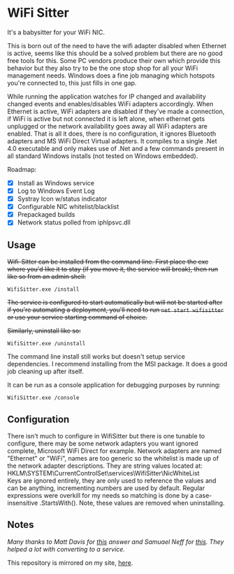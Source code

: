 # WiFi Sitter
It's a babysitter for your WiFi NIC.  

This is born out of the need to have the wifi adapter disabled when Ethernet is
active, seems like this should be a solved problem but there are no good free
tools for this. Some PC vendors produce their own which provide this behavior
but they also try to be the one stop shop for all your WiFi management needs.
Windows does a fine job managing which hotspots you're connected to, this just
fills in one gap.

While running the application watches for IP changed and availability changed
events and enables/disables WiFi adapters accordingly. When Ethernet is active,
WiFi adapters are disabled if they've made a connection, if WiFi is active but
not connected it is left alone, when ethernet gets unplugged or the network
availability goes away all WiFi adapters are enabled. That is all it does,
there is no configuration, it ignores Bluetooth adapters and MS WiFi Direct
Virtual adapters. It compiles to a single .Net 4.0 executable and only makes
use of .Net and a few commands present in all standard Windows installs (not
tested on Windows embedded).

Roadmap:

-  [x] Install as Windows service
-  [x] Log to Windows Event Log
-  [x] Systray Icon w/status indicator
-  [x] Configurable NIC whitelist/blacklist
-  [x] Prepackaged builds
-  [x] Network status polled from iphlpsvc.dll

## Usage

~~Wifi-Sitter can be installed from the command line. First place the exe where
you'd like it to stay (if you move it, the service will break), then run like
so from an admin shell:~~  
  
`WifiSitter.exe /install`  
  
~~The service is configured to start automatically but will not be started after
if you're automating a deployment, you'll need to run `net start wifisitter`
or use your service starting command of choice.~~  
  
~~Similarly, uninstall like so:~~  
  
`WifiSitter.exe /uninstall`

The command line install still works but doesn't setup service dependencies.
I recommend installing from the MSI package. It does a good job cleaning up after
itself.
  
It can be run as a console application for debugging purposes by running:  
  
`WifiSitter.exe /console` 


## Configuration

There isn't much to configure in WifiSitter but there is one tunable to configure,
there may be some network adapters you want ignored complete, Microsoft WiFi 
Direct for example. Network adapters are named "Ethernet" or "WiFi", names are
too generic so the whitelist is made up of the network adapter descriptions.
They are string values located at:
HKLM\SYSTEM\CurrentControlSet\services\WifiSitter\NicWhiteList  
Keys are ignored entirely, they are only used to reference the values and can be
anything, incrementing numbers are used by default. Regular expressions were
overkill for my needs so matching is done by a case-insensitive .StartsWith().
Note, these values are removed when uninstalling.

## Notes

*Many thanks to Matt Davis for  [this](http://stackoverflow.com/a/4865893/977627) answer
and Samuael Neff for [this](http://stackoverflow.com/a/12282179/977627). They helped a lot with converting to a service.*

This repository is mirrored on my site, [here](https://mcardletech.com/git/sean-m/wifi-sitter).
